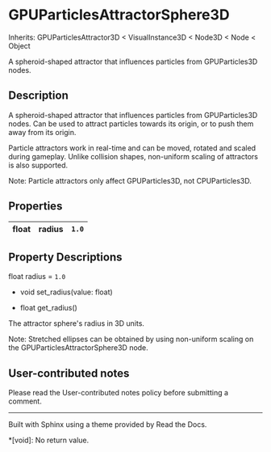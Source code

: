 # GPUParticlesAttractorSphere3D

Inherits: GPUParticlesAttractor3D < VisualInstance3D < Node3D < Node < Object

A spheroid-shaped attractor that influences particles from GPUParticles3D
nodes.

## Description

A spheroid-shaped attractor that influences particles from GPUParticles3D
nodes. Can be used to attract particles towards its origin, or to push them
away from its origin.

Particle attractors work in real-time and can be moved, rotated and scaled
during gameplay. Unlike collision shapes, non-uniform scaling of attractors is
also supported.

Note: Particle attractors only affect GPUParticles3D, not CPUParticles3D.

## Properties

float | radius | `1.0`  
---|---|---  
  
## Property Descriptions

float radius = `1.0`

  * void set_radius(value: float)

  * float get_radius()

The attractor sphere's radius in 3D units.

Note: Stretched ellipses can be obtained by using non-uniform scaling on the
GPUParticlesAttractorSphere3D node.

## User-contributed notes

Please read the User-contributed notes policy before submitting a comment.

* * *

Built with Sphinx using a theme provided by Read the Docs.

  *[void]: No return value.

